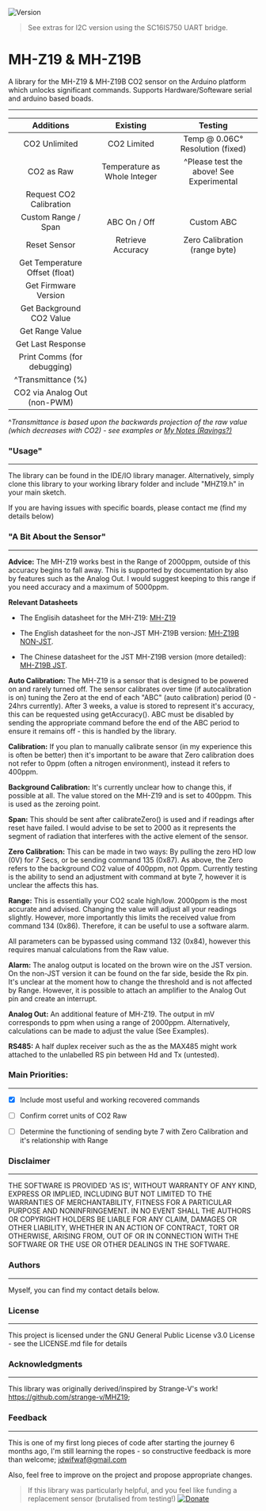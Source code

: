 ﻿![Version](https://img.shields.io/badge/Version-v1.3.8-green.svg)

> See extras for I2C version using the SC16IS750 UART bridge.

# MH-Z19 & MH-Z19B

A library for the MH-Z19 & MH-Z19B CO2 sensor on the Arduino platform which unlocks significant commands. Supports Hardware/Softeware serial and arduino based boads.

---

|             Additions               |            Existing           |          Testing                  |
|              :---:                  |              :---:            |          :---:                    |
| CO2 Unlimited                       | CO2 Limited                   |  Temp @ 0.06C° Resolution (fixed) |
| CO2 as Raw                          | Temperature as Whole Integer  | ^Please test the above! See Experimental |
| Request CO2 Calibration             |                                   |
| Custom Range / Span                 | ABC On / Off                  |  Custom ABC                       |
| Reset Sensor                        | Retrieve Accuracy             |  Zero Calibration (range byte)   |
| Get Temperature Offset (float)      |                               |
| Get Firmware Version                |                               |     
| Get Background CO2 Value            |                               |
| Get Range Value                     |                               |
| Get Last Response                   |                               |
| Print Comms (for debugging)         |
| ^Transmittance (%)                  |
| CO2 via Analog Out (non-PWM) 
^*Transmittance is based upon the backwards projection of the raw value (which decreases with CO2) - see examples or [My Notes (Ravings?)](https://myopenacuk-my.sharepoint.com/:x:/g/personal/jsd328_my_open_ac_uk/Ebyx4qxCBHxIk_bOBOtLkM4B40Dt9TZFd3CdI7Pv3NssMw?e=8Lr8bZ)*

### "Usage"
---

The library can be found in the IDE/IO library manager. Alternatively, simply clone this library to your working library folder and include "MHZ19.h" in your main sketch.

If you are having issues with specific boards, please contact me (find my details below)

### "A Bit About the Sensor"
---
**Advice:** The MH-Z19 works best in the Range of 2000ppm, outside of this accuracy begins to fall away. This is supported by documentation by also by features such as the Analog Out. I would suggest keeping to this range if you need accuracy and a maximum of 5000ppm.

**Relevant Datasheets**

* The Englisih datasheet for the MH-Z19: [MH-Z19](https://www.winsen-sensor.com/d/files/PDF/Infrared%20Gas%20Sensor/NDIR%20CO2%20SENSOR/MH-Z19%20CO2%20Ver1.0.pdf)

* The English datasheet for the non-JST MH-Z19B version: [MH-Z19B NON-JST](https://www.winsen-sensor.com/d/files/infrared-gas-sensor/mh-z19b-co2-ver1_0.pdf). 

* The Chinese datasheet for the JST MH-Z19B version (more detailed): [MH-Z19B JST](https://datasheet.lcsc.com/szlcsc/1901021600_Zhengzhou-Winsen-Elec-Tech-MH-Z19_C242514.pdf).

**Auto Calibration:** 
The MH-Z19 is a sensor that is designed to be powered on and rarely turned off. The sensor calibrates over time (if autocalibration is on) tuning the Zero at the end of each "ABC" (auto calibration) period (0 - 24hrs currently). After 3 weeks, a value is stored to represent it's accuracy, this can be requested using getAccuracy(). ABC must be disabled by sending the appropriate command before the end of the ABC period to ensure it remains off - this is handled by the library.

**Calibration:**
If you plan to manually calibrate sensor (in my experience this is often be better) then it's important to be aware that Zero calibration does not refer to 0ppm (often a nitrogen environment), instead it refers to 400ppm.

**Background Calibration:** It's currently unclear how to change  this, if possible at all. The value stored on the MH-Z19 and is set to 400ppm. This is used as the zeroing point.

**Span:** This should be sent after calibrateZero() is used and if readings after reset have failed. I would advise to be set to 2000 as it represents the segment of radiation that interferes with the active element of the sensor. 

**Zero Calibration:** This can be made in two ways: By pulling the zero HD low (0V) for 7 Secs, or be sending command 135 (0x87). As above, the Zero refers to the background CO2 value of 400ppm, not 0ppm. Currently testing is the ability to send an adjustment with command at byte 7, however it is unclear the affects this has.

**Range:** This is essentially your CO2 scale high/low. 2000ppm is the most accurate and advised. Changing the value will adjust all your readings slightly. However, more importantly this limits the received value from command 134 (0x86). Therefore, it can be useful to use a software alarm. 

All parameters can be bypassed using command 132 (0x84), however this requires manual calculations from the Raw value.

**Alarm:** The analog output is located on the brown wire on the JST version. On the non-JST version it can be found on the far side, beside the Rx pin. It's unclear at the moment how to change the threshold and is not affected by Range. However, it is possible to attach an amplifier to the Analog Out pin and create an interrupt.

**Analog Out:** An additional feature of MH-Z19. The output in mV corresponds to ppm when using a range of 2000ppm. Alternatively, calculations can be made to adjust the value (See Examples).

**RS485:** A half duplex receiver such as the as the MAX485 might work attached to the unlabelled RS pin between Hd and Tx (untested).

### Main Priorities:
---

- [x] Include most useful and working recovered commands

- [ ] Confirm corret units of CO2 Raw

- [ ] Determine the functioning of sending byte 7 with Zero Calibration and it's relationship with Range

### Disclaimer
---
THE SOFTWARE IS PROVIDED 'AS IS', WITHOUT WARRANTY OF ANY KIND, EXPRESS OR IMPLIED, INCLUDING BUT NOT LIMITED TO THE WARRANTIES OF MERCHANTABILITY, FITNESS FOR A PARTICULAR PURPOSE AND NONINFRINGEMENT. IN NO EVENT SHALL THE AUTHORS OR COPYRIGHT HOLDERS BE LIABLE FOR ANY CLAIM, DAMAGES OR OTHER LIABILITY, WHETHER IN AN ACTION OF CONTRACT, TORT OR OTHERWISE, ARISING FROM, OUT OF OR IN CONNECTION WITH THE SOFTWARE OR THE USE OR OTHER DEALINGS IN THE SOFTWARE.

### Authors
---
Myself, you can find my contact details below.

### License
---
This project is licensed under the GNU General Public License v3.0 License - see the LICENSE.md file for details

### Acknowledgments
----
This library was originally derived/inspired by Strange-V's work! https://github.com/strange-v/MHZ19;

### Feedback
---
This is one of my first long pieces of code after starting the journey 6 months ago, I'm still learning the ropes - so constructive feedback is more than welcome; jdwifwaf@gmail.com

Also, feel free to improve on the project and propose appropriate changes.

>If this library was particularly helpful, and you feel like funding a replacement sensor (brutalised from testing!) [![Donate](https://img.shields.io/badge/Donate-PayPal-blue.svg?style=flat-square&logo=appveyor)](https://www.paypal.com/cgi-bin/webscr?cmd=_s-xclick&hosted_button_id=9MJYH22A92LWG&source=url)
